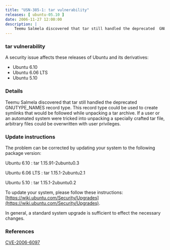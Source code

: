 ```yaml
---
title: "USN-385-1: tar vulnerability"
releases: [ ubuntu-05.10 ]
date: 2006-11-27 12:00:00
description: |
    Teemu Salmela discovered that tar still handled the deprecated  GNUTYPE_NAMES record type.  This record type could be used to create  symlinks that would be followed while unpacking a tar archive.  If a  user or an automated system were tricked into unpacking a specially  crafted tar file, arbitrary files could be overwritten with user  privileges.
--- 
```

 
### tar vulnerability

A security issue affects these releases of Ubuntu and its derivatives:

* Ubuntu 6.10
* Ubuntu 6.06 LTS
* Ubuntu 5.10

### Details

Teemu Salmela discovered that tar still handled the deprecated GNUTYPE_NAMES record type. This record type could be used to create symlinks that would be followed while unpacking a tar archive. If a user or an automated system were tricked into unpacking a specially crafted tar file, arbitrary files could be overwritten with user privileges.

### Update instructions

The problem can be corrected by updating your system to the following package version:

Ubuntu 6.10
 : tar <span>1.15.91-2ubuntu0.3</span>

Ubuntu 6.06 LTS
 : tar <span>1.15.1-2ubuntu2.1</span>

Ubuntu 5.10
 : tar <span>1.15.1-2ubuntu0.2</span>

To update your system, please follow these instructions: [https://wiki.ubuntu.com/Security/Upgrades](https://wiki.ubuntu.com/Security/Upgrades).

In general, a standard system upgrade is sufficient to effect the necessary changes.

### References

 [CVE-2006-6097](http://people.ubuntu.com/~ubuntu-security/cve/CVE-2006-6097)
 
